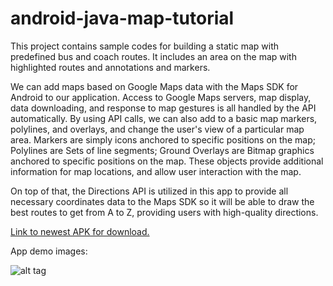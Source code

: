 # android-java-map-tutorial
This project contains sample codes for building a static map with predefined bus and coach routes. It includes an area on the map with highlighted routes and annotations and markers.

We can add maps based on Google Maps data with the Maps SDK for Android to our application. Access to Google Maps servers, map display, data downloading, and response to map gestures is all handled by the API automatically. By using API calls, we can also add to a basic map markers, polylines, and overlays, and change the user's view of a particular map area. 
Markers are simply icons anchored to specific positions on the map; Polylines are Sets of line segments; Ground Overlays are Bitmap graphics anchored to specific positions on the map. These objects provide additional information for map locations, and allow user interaction with the map. 

On top of that, the Directions API is utilized in this app to provide all necessary coordinates data to the Maps SDK so it will be able to draw the best routes to get from A to Z, providing users with high-quality directions.

[Link to newest APK for download.](https://1drv.ms/u/s!Ar98bznGdoCZgvdUS7yVNBqTI68-xg)

App demo images:

![alt tag](https://lh3.googleusercontent.com/j51ZfC4yb8nIN4V8JK99Xm71_h4-1q160mVkl9Px-9hBvqaoEfVHFnWjRcneFFdIwmNvzD0vWKw-AXUrfFhg8ixHEFpSTMu2xC-RdP_IPvs-IuTDRO-0hM2mY99tTw6JQwevFJoRrXj7UK4kN_nCvkzdT2bRJddE-WnB2-ZO41Co_uITgXkfy_-l1r4-CWUuWjjHyTRlz3sMMdbmKwAsN3466qILZpCKVnGd9HsNkajrQ30Q0dyfCYKpokHTYjj3VMs0wEekhmz3RsaVYyKVog56CiTKj2K7-GwB9xnM9iLGTIHFNQKfD-6eqhEG9T6sOmkzuVA9ROYNO0bf8wG_OvExQmOpYbF1hy9kZ8yZNWCUDt4q-ntLvLcGIrguOtcq1YlU79X1mOY6kdpTWhtkylpLwg9J_-2_0w_WCAv5AZt31geN2Krp05XMlbbBxJa3MQLNnEFeDxrnrReVpZcsjSghvXY4puf1wRXEl7pNjIetxNP01Xt5IdFD2Z5_npnkjldoR7yLvespZbAI0vY3sdz5Cu6lRCVbYTjKurryPScwNkLCH0M-qcuY2cjlMmI7c3V2NVEYMpOewlP8MPOjIb32wEHP3mXYSpsHWaxjJQxxm58HPikAW1_ao2l71YyG57dh0eFzNYLzz3TttDbfoG8fXtAHNev1=w1024-h576-no "")
